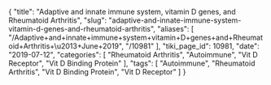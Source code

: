 {
    "title": "Adaptive and innate immune system, vitamin D genes, and Rheumatoid Arthritis",
    "slug": "adaptive-and-innate-immune-system-vitamin-d-genes-and-rheumatoid-arthritis",
    "aliases": [
        "/Adaptive+and+innate+immune+system+vitamin+D+genes+and+Rheumatoid+Arthritis+\u2013+June+2019",
        "/10981"
    ],
    "tiki_page_id": 10981,
    "date": "2019-07-12",
    "categories": [
        "Rheumatoid Arthritis",
        "Autoimmune",
        "Vit D Receptor",
        "Vit D Binding Protein"
    ],
    "tags": [
        "Autoimmune",
        "Rheumatoid Arthritis",
        "Vit D Binding Protein",
        "Vit D Receptor"
    ]
}